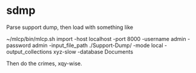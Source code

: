 # sdmp

Parse support dump, then load with something like

~/mlcp/bin/mlcp.sh import -host localhost -port 8000 -username admin -password admin -input_file_path ./Support-Dump/ -mode local -output_collections xyz-slow -database Documents

Then do the crimes, xqy-wise.
